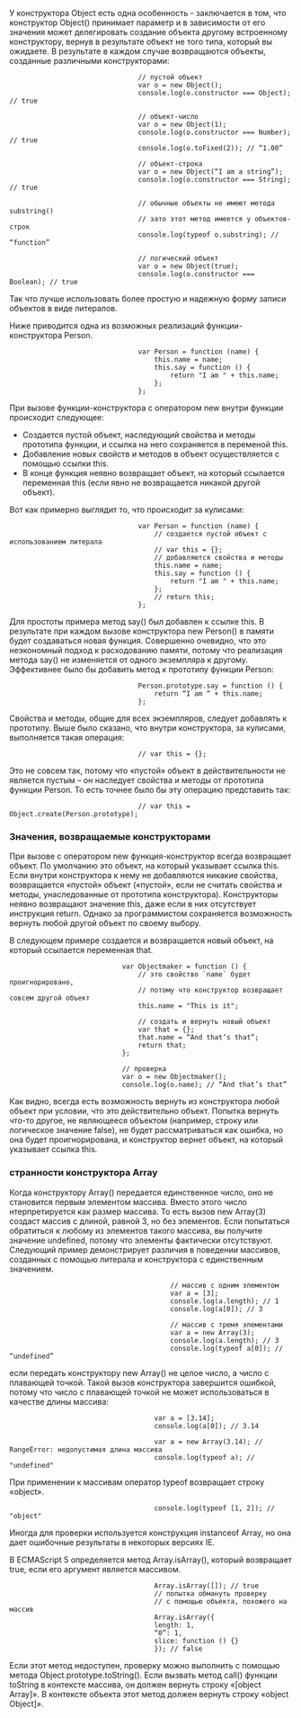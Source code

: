 У конструктора Object есть одна особенность - заключается в том, что конструктор Object() принимает параметр и в зависимости от его значения может делегировать создание объекта другому встроенному конструктору, вернув в результате объект не того типа, который вы ожидаете. В результате в каждом случае возвращаются объекты, созданные различными конструкторами:

                                    // пустой объект
                                    var o = new Object();
                                    console.log(o.constructor === Object); // true

                                    // объект-число
                                    var o = new Object(1);
                                    console.log(o.constructor === Number); // true
                                    console.log(o.toFixed(2)); // “1.00”

                                    // объект-строка
                                    var o = new Object(“I am a string”);
                                    console.log(o.constructor === String); // true

                                    // обычные объекты не имеют метода substring()
                                    // зато этот метод имеется у объектов-строк
                                    console.log(typeof o.substring); // “function”

                                    // логический объект
                                    var o = new Object(true);
                                    console.log(o.constructor === Boolean); // true

Так что лучше использовать более простую и надежную форму записи объектов в виде литералов.

Ниже приводится одна из возможных реализаций функции-конструктора Person.

                                    var Person = function (name) {
                                        this.name = name;
                                        this.say = function () {
                                            return "I am " + this.name;
                                        };
                                    };

При вызове функции-конструктора с оператором new внутри функции происходит следующее:
 - Создается пустой объект, наследующий свойства и методы прототипа функции, и ссылка на него сохраняется в переменой this.
 - Добавление новых свойств и методов в объект осуществляется с помощью ссылки this.
 - В конце функция неявно возвращает объект, на который ссылается переменная this (если явно не возвращается никакой другой объект).

Вот как примерно выглядит то, что происходит за кулисами:

                                    var Person = function (name) {
                                        // создается пустой объект с использованием литерала
                                        // var this = {};
                                        // добавляются свойства и методы
                                        this.name = name;
                                        this.say = function () {
                                            return "I am " + this.name;
                                        };
                                        // return this;
                                    };

Для простоты примера метод say() был добавлен к ссылке this. В результате при каждом вызове конструктора new Person() в памяти будет создаваться новая функция. Совершенно очевидно, что это неэкономный подход к расходованию памяти, потому что реализация метода say() не изменяется от одного экземпляра к другому. Эффективнее было бы добавить метод к прототипу функции Person:

                                    Person.prototype.say = function () {
                                        return “I am “ + this.name;
                                    };

Свойства и методы, общие для всех экземпляров, следует добавлять к прототипу.
Выше было сказано, что внутри конструктора, за кулисами, выполняется такая операция:

                                    // var this = {};

Это не совсем так, потому что «пустой» объект в действительности не является пустым – он наследует свойства и методы от прототипа функции Person. То есть точнее было бы эту операцию представить так:

                                    // var this = Object.create(Person.prototype);

### Значения, возвращаемые конструкторами
При вызове с оператором new функция-конструктор всегда возвращает объект. По умолчанию это объект, на который указывает ссылка this. Если внутри конструктора к нему не добавляются никакие свойства, возвращается «пустой» объект («пустой», если не считать свойства и методы, унаследованные от прототипа конструктора). Конструкторы неявно возвращают значение this, даже если в них отсутствует инструкция return. Однако за программистом сохраняется
возможность вернуть любой другой объект по своему выбору.

В следующем примере создается и возвращается новый объект, на который ссылается переменная that.

                                var Objectmaker = function () {
                                    // это свойство `name` будет проигнорировано,
                                    // потому что конструктор возвращает совсем другой объект
                                    this.name = "This is it";

                                    // создать и вернуть новый объект
                                    var that = {};
                                    that.name = “And that’s that”;
                                    return that;
                                };

                                // проверка
                                var o = new Objectmaker();
                                console.log(o.name); // “And that’s that”

Как видно, всегда есть возможность вернуть из конструктора любой объект при условии, что это действительно объект. Попытка вернуть что-то другое, не являющееся объектом (например, строку или логическое значение false), не будет рассматриваться как ошибка, но она будет проигнорирована, и конструктор вернет объект, на который указывает
ссылка this.

### странности конструктора Array
Когда конструктору Array() передается единственное число, оно не становится первым элементом массива. Вместо этого число нтерпретируется как размер массива. То есть вызов new Array(3) создаст массив с длиной, равной 3, но без элементов. Если попытаться обратиться к любому из элементов такого массива, вы получите значение undefined, потому
что элементы фактически отсутствуют. Следующий пример демонстрирует различия в поведении массивов, созданных с помощью литерала и конструктора с единственным значением.

                                            // массив с одним элементом
                                            var a = [3];
                                            console.log(a.length); // 1
                                            console.log(a[0]); // 3

                                            // массив с тремя элементами
                                            var a = new Array(3);
                                            console.log(a.length); // 3
                                            console.log(typeof a[0]); // “undefined”

если передать конструктору new Array() не целое число, а число с плавающей точкой. Такой вызов конструктора завершится
ошибкой, потому что число с плавающей точкой не может использоваться в качестве длины массива:

                                        var a = [3.14];
                                        console.log(a[0]); // 3.14

                                        var a = new Array(3.14); // RangeError: недопустимая длина массива
                                        console.log(typeof a); // "undefined"

При применении к массивам оператор typeof возвращает строку «object».
                                        
                                        console.log(typeof [1, 2]); // "object"

Иногда для проверки используется конструкция instanceof Array, но она дает ошибочные результаты в некоторых версиях IE.

В ECMAScript 5 определяется метод Array.isArray(), который возвращает true, если его аргумент является массивом.

                                        Array.isArray([]); // true
                                        // попытка обмануть проверку
                                        // с помощью объекта, похожего на массив
                                        Array.isArray({
                                        length: 1,
                                        “0”: 1,
                                        slice: function () {}
                                        }); // false

Если этот метод недоступен, проверку можно выполнить с помощью метода Object.prototype.toString(). Если вызвать метод call() функции toString в контексте массива, он должен вернуть строку «[object Array]». В контексте объекта этот метод должен вернуть строку «object Object]».